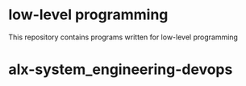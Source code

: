 # low-level programming
This repository contains programs written for low-level programming
# alx-system_engineering-devops
